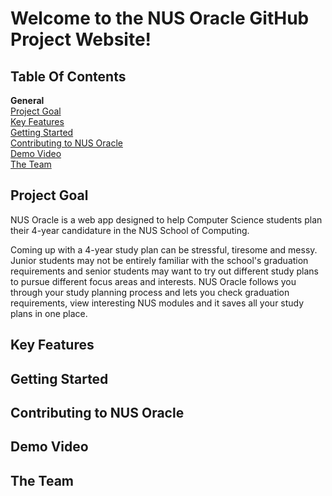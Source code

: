 Welcome to the NUS Oracle GitHub Project Website!
====================================================

Table Of Contents
------------
**General**      
[Project Goal](#project-goal)      
[Key Features](#key-features)      
[Getting Started](#getting-started)        
[Contributing to NUS Oracle](#contributing-to-nus-oracle)        
[Demo Video](#demo-video)        
[The Team](#the-team)        

Project Goal
------------
NUS Oracle is a web app designed to help Computer Science students plan their 4-year candidature in the NUS School of Computing.

Coming up with a 4-year study plan can be stressful, tiresome and messy. Junior students may not be entirely familiar with the school's graduation requirements and senior students may want to try out different study plans to pursue different focus areas and interests. NUS Oracle follows you through your study planning process and lets you check graduation requirements, view interesting NUS modules and it saves all your study plans in one place.

Key Features
------------

Getting Started
----------------

Contributing to NUS Oracle
---------------------------

Demo Video
-----------

The Team
---------
